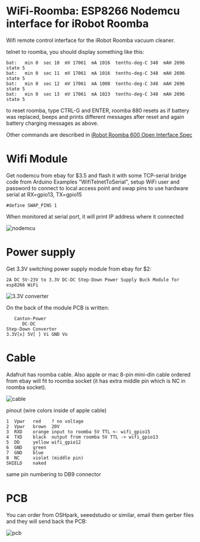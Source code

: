 # WiFi-Roomba: ESP8266 Nodemcu interface for iRobot Roomba

Wifi remote control interface for the iRobot Roomba vacuum cleaner.

telnet to roomba, you should display something like this:

    bat:   min 0  sec 10  mV 17061  mA 1016  tenths-deg-C 348  mAH 2696  state 5  
    bat:   min 0  sec 11  mV 17061  mA 1016  tenths-deg-C 348  mAH 2696  state 5  
    bat:   min 0  sec 12  mV 17061  mA 1008  tenths-deg-C 348  mAH 2696  state 5  
    bat:   min 0  sec 13  mV 17061  mA 1023  tenths-deg-C 348  mAH 2696  state 5  

to reset roomba, type CTRL-G and ENTER, roomba 880 resets as if battery was
replaced, beeps and prints different messages after reset and again battery
charging messages as above.

Other commands are described in
[iRobot Roomba 600 Open Interface Spec](https://www.irobotweb.com/-/media/MainSite/PDFs/About/STEM/Create/iRobot_Roomba_600_Open_Interface_Spec.pdf)

# Wifi Module

Get nodemcu from ebay for $3.5 and flash it with some TCP-serial
bridge code from Arduino Examples "WifiTelnetToSerial", setup WiFi
user and password to connect to local access point and swap pins to
use hardware serial at RX=gpio13, TX=gpio15

    #define SWAP_PINS 1

When monitored at serial port, it will print IP address where it connected

![nodemcu](/pic/nodemcu.jpg)

# Power supply

Get 3.3V switching power supply module from ebay for $2:

    2A DC 5V-23V to 3.3V DC-DC Step-Down Power Supply Buck Module for esp8266 WiFi

![3.3V converter](/pic/3V3-converter.jpg)

On the back of the module PCB is written:

       Canton-Power
          DC-DC
    Step-Down Converter
    3.3V[x] 5V[ ] Vi GND Vo

# Cable

Adafruit has roomba cable.
Also apple or mac 8-pin mini-din cable ordered from ebay
will fit to roomba socket (it has extra middle pin which
is NC in roomba socket).

![cable](/pic/cable.jpg)

pinout (wire colors inside of apple cable)

    1  Vpwr   red    ? no voltage
    2  Vpwr   brown  20V
    3  RXD    orange input to roomba 5V TTL <- wifi_gpio15
    4  TXD    black  output from roomba 5V TTL -> wifi_gpio13
    5  DD     yellow wifi_gpio12
    6  GND    green
    7  GND    blue
    8  NC     violet (middle pin)
    SHIELD    naked

same pin numbering to DB9 connector

# PCB

You can order from OSHpark, seeedstudio or similar, email them gerber
files and they will send back the PCB:

![pcb](/pic/wifi-roomba.jpg)
